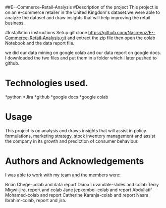 ##E--Commerce-Retail-Analysis
#Description of the project
This project is on an e-commerce retailer in the United Kingdom's dataset.we were able to analyze the dataset and draw insights that will help improving the retail business.

#Installation instructions
Setup git clone https://github.com/Nasreenz/E--Commerce-Retail-Analysis.git and extract the zip file then open the colab Notebook and the data report file.

we did our data mining on google colab and our data report on google docs. I downloaded the two files and put them in a folder which i later pushed to github.
# Technologies used.
*python *Jira *github *google docs *google colab

# Usage
This project is on analysis and draws insights that will assist in policy formulations, marketing strategy, stock inventory management and assist the company in its growth and prediction of consumer behaviour.

# Authors and Acknowledgements

I was able to work with my team and the members were:

Brian Chege-colab and data report
Diana Luvandale-slides and colab 
Terry Migwi-jira, report and colab 
Jane jepkemboi-colab and report 
Abdullatif Mohamed-colab and report 
Catherine Karanja-colab and report 
Nasra Ibrahim-colab, report and jira.
